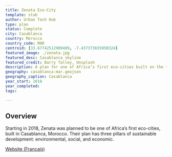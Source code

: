 ```yaml
---
title: Zenata Eco-City
template: stub
author: Urban Tech Hub
type: plan
status: Complete
city: Casablanca 
country: Morocco
country_code: MAR
centroid: [33.67742512989409, -7.437373655950324]
featured_image: ./zenata.jpg
featured_desc: Casablanca skyline
featured_credit: Barry Talley, Unsplash
description: A plan for one of Africa’s first eco-cities built on the three pillars of sustainable development - environmental, social, and economic sustainability.
geography: casablanca-mar.geojson
geography_caption: Casablanca
year_start: 2018
year_completed:
tags:

---
```


## Overview

Starting in 2018, Zenata was planned to be one of Africa’s first eco-cities, built in Casablanca, Morocco. Their plan has three pillars of sustainable development: environmental, social, and economic. 

[Website (Francaís)](https://zenataecocity.ma)
